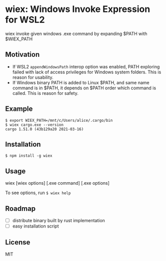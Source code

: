 # wiex: Windows Invoke Expression for WSL2

wiex invoke given windows .exe command by expanding $PATH with $WIEX_PATH

## Motivation
 
- If WSL2 `appendWindowsPath` interop option was enabled, PATH exploring failed with lack of access privileges for Windows system folders. This is reason for usability.
- If Windows binary PATH is added to Linux $PATH, and same name command is in $PATH, it depends on $PATH order which command is called. This is reason for safety.

## Example

```
$ export WIEX_PATH=/mnt/c/Users/alice/.cargo/bin
$ wiex cargo.exe --version
cargo 1.51.0 (43b129a20 2021-03-16)
```

## Installation

`$ npm install -g wiex`

## Usage

wiex [wiex options] [.exe command] [.exe options]

To see options, run `$ wiex help`

## Roadmap

- [ ] distribute binary built by rust implementation
- [ ] easy installation script

## License

MIT
